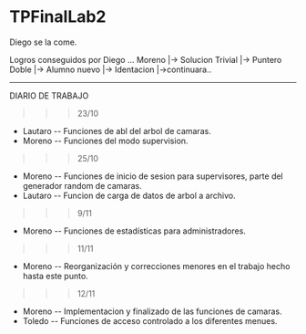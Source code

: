 # TPFinalLab2
Diego se la come.

Logros conseguidos por Diego ... Moreno
                               |-> Solucion Trivial
                               |-> Puntero Doble
                               |-> Alumno nuevo
                               |-> Identacion
                               |->continuara..

---------------------------------------------------------------------------------------------

DIARIO DE TRABAJO

>>> 23/10
* Lautaro -- Funciones de abl del arbol de camaras.
* Moreno -- Funciones del modo supervision.

>>> 25/10
* Moreno -- Funciones de inicio de sesion para supervisores, parte del generador random de camaras.
* Lautaro -- Funcion de carga de datos de arbol a archivo.

>>> 9/11
* Moreno -- Funciones de estadísticas para administradores.

>>> 11/11
* Moreno -- Reorganización y correcciones menores en el trabajo hecho hasta este punto.


>>> 12/11
* Moreno -- Implementacion y finalizado de las funciones de camaras.
* Toledo -- Funciones de acceso controlado a los diferentes menues.
